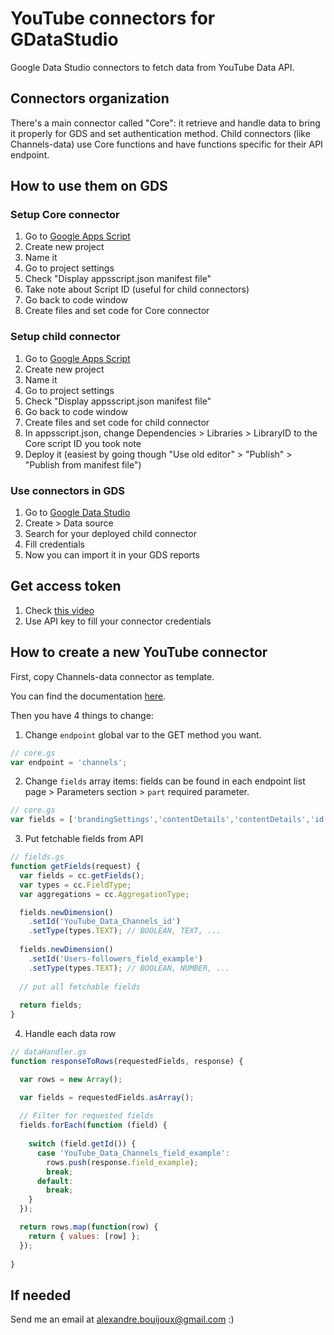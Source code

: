 # YouTube connectors for GDataStudio
Google Data Studio connectors to fetch data from YouTube Data API.

## Connectors organization
There's a main connector called "Core": it retrieve and handle data to bring it properly for GDS and set authentication method.
Child connectors (like Channels-data) use Core functions and have functions specific for their API endpoint.

## How to use them on GDS

### Setup Core connector
1. Go to [Google Apps Script](https://script.google.com)
2. Create new project
3. Name it
4. Go to project settings
5. Check "Display appsscript.json manifest file"
6. Take note about Script ID (useful for child connectors)
7. Go back to code window
8. Create files and set code for Core connector

### Setup child connector
1. Go to [Google Apps Script](https://script.google.com)
2. Create new project
3. Name it
4. Go to project settings
5. Check "Display appsscript.json manifest file"
7. Go back to code window
8. Create files and set code for child connector
9. In appsscript.json, change Dependencies > Libraries > LibraryID to the Core script ID you took note
10. Deploy it (easiest by going though "Use old editor" > "Publish" > "Publish from manifest file")

### Use connectors in GDS
1. Go to [Google Data Studio](https://datastudio.google.com)
2. Create > Data source
3. Search for your deployed child connector
4. Fill credentials
5. Now you can import it in your GDS reports

## Get access token
1. Check [this video](https://www.youtube.com/embed/DvjnoTJe9NM?start=407&end=576)
2. Use API key to fill your connector credentials

## How to create a new YouTube connector
First, copy Channels-data connector as template.

You can find the documentation [here](https://developers.google.com/youtube/v3/docs).

Then you have 4 things to change:
1. Change `endpoint` global var to the GET method you want.
```javascript
// core.gs
var endpoint = 'channels';
```
2. Change `fields` array items: fields can be found in each endpoint list page > Parameters section > `part` required parameter.
```javascript
// core.gs
var fields = ['brandingSettings','contentDetails','contentDetails','id', ...];
```

3. Put fetchable fields from API
```javascript
// fields.gs
function getFields(request) {
  var fields = cc.getFields();
  var types = cc.FieldType;
  var aggregations = cc.AggregationType;

  fields.newDimension()
    .setId('YouTube_Data_Channels_id')
    .setType(types.TEXT); // BOOLEAN, TEXT, ...
    
  fields.newDimension()
    .setId('Users-followers_field_example')
    .setType(types.TEXT); // BOOLEAN, NUMBER, ...
  
  // put all fetchable fields
  
  return fields;
}
```
4. Handle each data row
```javascript
// dataHandler.gs
function responseToRows(requestedFields, response) {

  var rows = new Array();

  var fields = requestedFields.asArray();
  
  // Filter for requested fields
  fields.forEach(function (field) {
    
    switch (field.getId()) {
      case 'YouTube_Data_Channels_field_example':
        rows.push(response.field_example);
        break;
      default:
        break;
    }
  });

  return rows.map(function(row) {
    return { values: [row] };
  });
  
}


```



## If needed
Send me an email at alexandre.bouijoux@gmail.com :)
